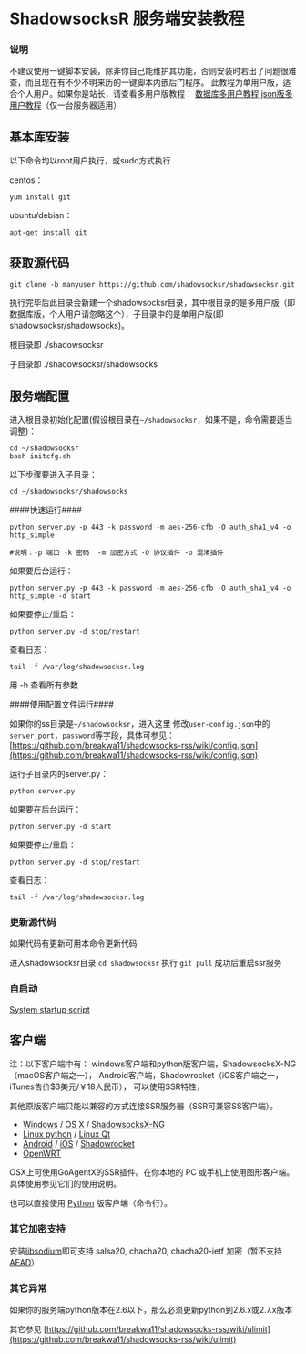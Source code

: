 # ShadowsocksR 服务端安装教程

### 说明

不建议使用一键脚本安装，除非你自己能维护其功能，否则安装时若出了问题很难查，而且现在有不少不明来历的一键脚本内嵌后门程序。
此教程为单用户版，适合个人用户。如果你是站长，请查看多用户版教程：
[数据库多用户教程](https://github.com/breakwa11/shadowsocks-rss/wiki/Server-Setup(manyuser-with-mysql))
[json版多用户教程](https://github.com/breakwa11/shadowsocks-rss/wiki/Server-Setup(manyuser-with-mudbjson))（仅一台服务器适用）

## 基本库安装

以下命令均以root用户执行，或sudo方式执行

centos：

```
yum install git

```

ubuntu/debian：

```
apt-get install git

```

## 获取源代码

`git clone -b manyuser https://github.com/shadowsocksr/shadowsocksr.git`

执行完毕后此目录会新建一个shadowsocksr目录，其中根目录的是多用户版（即数据库版，个人用户请忽略这个），子目录中的是单用户版(即shadowsocksr/shadowsocks)。

根目录即 ./shadowsocksr

子目录即 ./shadowsocksr/shadowsocks

## 服务端配置

进入根目录初始化配置(假设根目录在`~/shadowsocksr`，如果不是，命令需要适当调整)：

```
cd ~/shadowsocksr
bash initcfg.sh

```

以下步骤要进入子目录：

```
cd ~/shadowsocksr/shadowsocks

```

\####快速运行####

```
python server.py -p 443 -k password -m aes-256-cfb -O auth_sha1_v4 -o http_simple

#说明：-p 端口 -k 密码  -m 加密方式 -O 协议插件 -o 混淆插件

```

如果要后台运行：

```
python server.py -p 443 -k password -m aes-256-cfb -O auth_sha1_v4 -o http_simple -d start

```

如果要停止/重启：

```
python server.py -d stop/restart

```

查看日志：

```
tail -f /var/log/shadowsocksr.log

```

用 -h 查看所有参数

\####使用配置文件运行####

如果你的ss目录是`~/shadowsocksr`，进入这里
修改`user-config.json`中的`server_port`，`password`等字段，具体可参见：
[https://github.com/breakwa11/shadowsocks-rss/wiki/config.json](https://github.com/breakwa11/shadowsocks-rss/wiki/config.json)

运行子目录内的server.py：

```
python server.py

```

如果要在后台运行：

```
python server.py -d start

```

如果要停止/重启：

```
python server.py -d stop/restart

```

查看日志：

```
tail -f /var/log/shadowsocksr.log

```

### 更新源代码

如果代码有更新可用本命令更新代码

进入shadowsocksr目录
`cd shadowsocksr`
执行
`git pull`
成功后重启ssr服务

### 自启动

[System startup script](https://github.com/breakwa11/shadowsocks-rss/wiki/System-startup-script)

## 客户端

注：以下客户端中有： windows客户端和python版客户端，ShadowsocksX-NG（macOS客户端之一）， Android客户端，Shadowrocket（iOS客户端之一，iTunes售价$3美元/￥18人民币）， 可以使用SSR特性，

其他原版客户端只能以兼容的方式连接SSR服务器（SSR可兼容SS客户端）。

- [Windows](https://github.com/shadowsocksr/shadowsocksr-csharp) / [OS X](https://github.com/shadowsocks/shadowsocks-iOS/wiki/Shadowsocks-for-OSX-Help) / [ShadowsocksX-NG](https://github.com/yichengchen/ShadowsocksX-R)
- [Linux python](https://github.com/shadowsocksr/shadowsocksr) / [Linux Qt](https://github.com/librehat/shadowsocks-qt5)
- [Android](https://github.com/shadowsocksr/shadowsocksr-android) / [iOS](https://github.com/shadowsocks/shadowsocks-iOS/wiki/Help) / [Shadowrocket](https://itunes.apple.com/us/app/shadowrocket/id932747118)
- [OpenWRT](https://github.com/shadowsocks/openwrt-shadowsocks)

OSX上可使用GoAgentX的SSR插件。在你本地的 PC 或手机上使用图形客户端。具体使用参见它们的使用说明。

也可以直接使用 [Python](https://github.com/breakwa11/shadowsocks-rss/wiki/Python-client-setup-(Mult-language)) 版客户端（命令行）。

### 其它加密支持

安装[libsodium](https://github.com/breakwa11/shadowsocks-rss/wiki/libsodium)即可支持 salsa20, chacha20, chacha20-ietf 加密（暂不支持[AEAD](https://github.com/onelogin/aead)）

### 其它异常

如果你的服务端python版本在2.6以下，那么必须更新python到2.6.x或2.7.x版本

其它参见 [https://github.com/breakwa11/shadowsocks-rss/wiki/ulimit](https://github.com/breakwa11/shadowsocks-rss/wiki/ulimit)